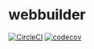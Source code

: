 # webbuilder
[![CircleCI](https://circleci.com/gh/VictorWinberg/webbuilder.svg?style=svg&circle-token=e94aebd7dedf0fb3a529cded4798cfcd29764020)](https://circleci.com/gh/VictorWinberg/webbuilder) [![codecov](https://codecov.io/gh/VictorWinberg/webbuilder/branch/master/graph/badge.svg?token=45r6q3P6rP)](https://codecov.io/gh/VictorWinberg/webbuilder)
